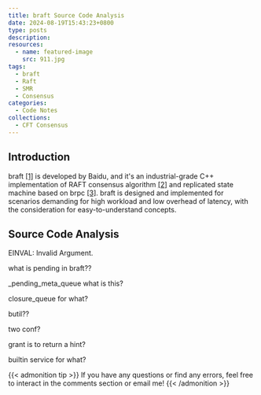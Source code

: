 ```yaml
---
title: braft Source Code Analysis
date: 2024-08-19T15:43:23+0800
type: posts
description: 
resources:
  - name: featured-image
    src: 911.jpg
tags:
  - braft
  - Raft
  - SMR
  - Consensus
categories:
  - Code Notes
collections:
  - CFT Consensus
---
```

## Introduction

braft [[1]](#1) is developed by Baidu, and it's an industrial-grade C++ implementation of RAFT consensus algorithm [[2]](#2) and replicated state machine based on brpc [[3]](#3). braft is designed and implemented for scenarios demanding for high workload and low overhead of latency, with the consideration for easy-to-understand concepts.



## Source Code Analysis

EINVAL: Invalid Argument.



what is pending in braft??

_pending_meta_queue what is this?

closure_queue for what?

butil??



two conf?

grant is to return a hint?



builtin service for what?



{{< admonition tip >}}
If you have any questions or find any errors, feel free to interact in the comments section or email me!
{{< /admonition >}}
